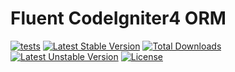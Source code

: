 # Fluent CodeIgniter4 ORM

[![tests](https://github.com/agungsugiarto/codeigniter4-orm/actions/workflows/php.yml/badge.svg)](https://github.com/agungsugiarto/codeigniter4-orm/actions/workflows/php.yml)
[![Latest Stable Version](https://poser.pugx.org/agungsugiarto/codeigniter4-orm/v)](https://github.com/agungsugiarto/codeigniter4-orm/releases)
[![Total Downloads](https://poser.pugx.org/agungsugiarto/codeigniter4-orm/downloads)](https://packagist.org/packages/agungsugiarto/codeigniter4-orm/stats)
[![Latest Unstable Version](https://poser.pugx.org/agungsugiarto/codeigniter4-orm/v/unstable)](https://packagist.org/packages/agungsugiarto/codeigniter4-orm)
[![License](https://poser.pugx.org/agungsugiarto/codeigniter4-orm/license)](https://github.com/agungsugiarto/codeigniter4-orm/blob/master/LICENSE.md)
